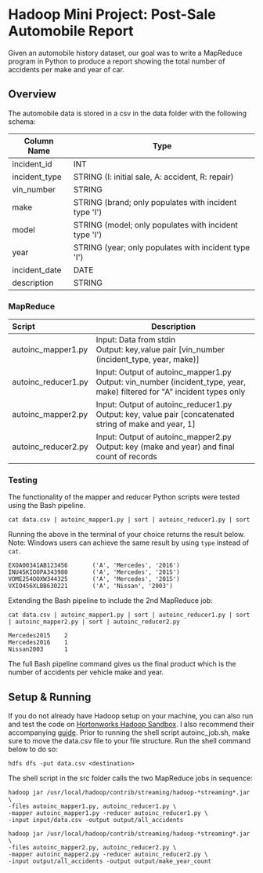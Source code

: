 # Hadoop Mini Project: Post-Sale Automobile Report

Given an automobile history dataset, our goal was to write a MapReduce program in Python to produce a report showing the total number of accidents per make and year of car.

## Overview

The automobile data is stored in a csv in the data folder with the following schema:

| Column Name   | Type                                                  |
| ------------- | ----------------------------------------------------- |
| incident_id   | INT                                                   |
| incident_type | STRING (I: initial sale, A: accident, R: repair)      |
| vin_number    | STRING                                                |
| make          | STRING (brand; only populates with incident type 'I') |
| model         | STRING (model; only populates with incident type 'I') |
| year          | STRING (year; only populates with incident type 'I')  |
| incident_date | DATE                                                  |
| description   | STRING                                                |

### MapReduce

| Script              | Description                                                  |
| :------------------ | ------------------------------------------------------------ |
| autoinc_mapper1.py  | Input: Data from stdin<br />Output: key,value pair [vin_number   (incident_type, year, make)] |
| autoinc_reducer1.py | Input: Output of autoinc_mapper1.py<br />Output: vin_number (incident_type, year, make) filtered for "A" incident types only |
| autoinc_mapper2.py  | Input: Output of autoinc_reducer1.py<br />Output: key, value pair [concatenated string of make and year, 1] |
| autoinc_reducer2.py | Input: Output of autoinc_mapper2.py<br />Output: key (make and year) and final count of records |

### Testing

The functionality of the mapper and reducer Python scripts were tested using the Bash pipeline.

```
cat data.csv | autoinc_mapper1.py | sort | autoinc_reducer1.py | sort
```

Running the above in the terminal of your choice returns the result below. Note: Windows users can achieve the same result by using `type` instead of `cat`.

```
EXOA00341AB123456       ('A', 'Mercedes', '2016')
INU45KIOOPA343980       ('A', 'Mercedes', '2015')
VOME254OOXW344325       ('A', 'Mercedes', '2015')
VXIO456XLBB630221       ('A', 'Nissan', '2003')
```

Extending the Bash pipeline to include the 2nd MapReduce job:

```
cat data.csv | autoinc_mapper1.py | sort | autoinc_reducer1.py | sort | autoinc_mapper2.py | sort | autoinc_reducer2.py
```

```
Mercedes2015    2
Mercedes2016    1
Nissan2003      1
```

The full Bash pipeline command gives us the final product which is the number of accidents per vehicle make and year.

## Setup & Running

If you do not already have Hadoop setup on your machine, you can also run and test the code on [Hortonworks Hadoop Sandbox](https://www.cloudera.com/downloads/hortonworks-sandbox.html). I also recommend their accompanying [guide](https://www.cloudera.com/tutorials/getting-started-with-hdp-sandbox.html). Prior to running the shell script autoinc_job.sh, make sure to move the data.csv file to your file structure. Run the shell command below to do so:

```
hdfs dfs -put data.csv <destination>
```

The shell script in the src folder calls the two MapReduce jobs in sequence:

```
hadoop jar /usr/local/hadoop/contrib/streaming/hadoop-*streaming*.jar \
-files autoinc_mapper1.py, autoinc_reducer1.py \
-mapper autoinc_mapper1.py -reducer autoinc_reducer1.py \
-input input/data.csv -output output/all_accidents

hadoop jar /usr/local/hadoop/contrib/streaming/hadoop-*streaming*.jar \
-files autoinc_mapper2.py, autoinc_reducer2.py \
-mapper autoinc_mapper2.py -reducer autoinc_reducer2.py \
-input output/all_accidents -output output/make_year_count
```

